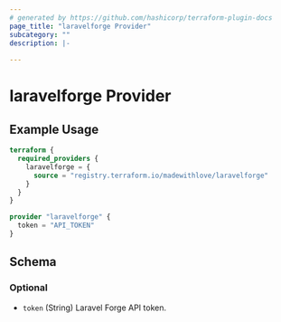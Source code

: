 ```yaml
---
# generated by https://github.com/hashicorp/terraform-plugin-docs
page_title: "laravelforge Provider"
subcategory: ""
description: |-
  
---
```


# laravelforge Provider



## Example Usage

```terraform
terraform {
  required_providers {
    laravelforge = {
      source = "registry.terraform.io/madewithlove/laravelforge"
    }
  }
}

provider "laravelforge" {
  token = "API_TOKEN"
}
```

<!-- schema generated by tfplugindocs -->
## Schema

### Optional

- `token` (String) Laravel Forge API token.
